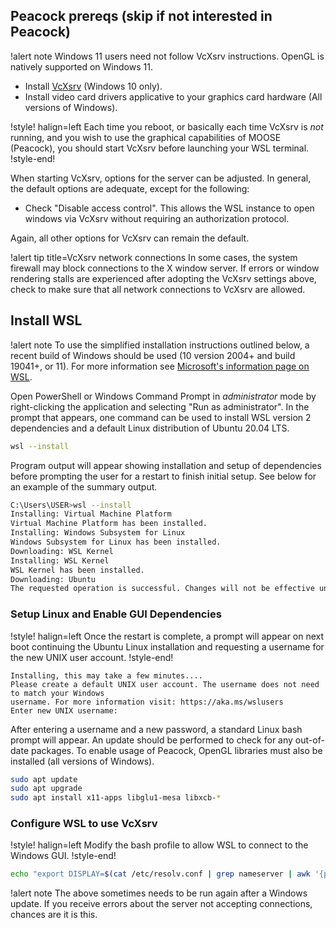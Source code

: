 ## Peacock prereqs (skip if not interested in Peacock)

!alert note
Windows 11 users need not follow VcXsrv instructions. OpenGL is natively supported on Windows 11.

- Install [VcXsrv](https://sourceforge.net/projects/vcxsrv/reviews/) (Windows 10 only).
- Install video card drivers applicative to your graphics card hardware (All versions of Windows).

!style! halign=left
Each time you reboot, or basically each time VcXsrv is *not* running, and you wish to use the
graphical capabilities of MOOSE (Peacock), you should start VcXsrv before launching your WSL
terminal.
!style-end!

When starting VcXsrv, options for the server can be adjusted. In general, the default options are
adequate, except for the following:

- Check "Disable access control". This allows the WSL instance to open windows via VcXsrv without
  requiring an authorization protocol.

Again, all other options for VcXsrv can remain the default.

!alert tip title=VcXsrv network connections
In some cases, the system firewall may block connections to the X window server. If errors or window
rendering stalls are experienced after adopting the VcXsrv settings above, check to make sure that
all network connections to VcXsrv are allowed.

## Install WSL

!alert note
To use the simplified installation instructions outlined below, a recent build of Windows should be
used (10 version 2004+ and build 19041+, or 11). For more information see
[Microsoft's information page on WSL](https://learn.microsoft.com/en-us/windows/wsl/install).

Open PowerShell or Windows Command Prompt in *administrator* mode by right-clicking the application
and selecting "Run as administrator". In the prompt that appears, one command can be used to install
WSL version 2 dependencies and a default Linux distribution of Ubuntu 20.04 LTS.

```bash
wsl --install
```

Program output will appear showing installation and setup of dependencies before prompting the user
for a restart to finish initial setup. See below for an example of the summary output.

```bash
C:\Users\USER>wsl --install
Installing: Virtual Machine Platform
Virtual Machine Platform has been installed.
Installing: Windows Subsystem for Linux
Windows Subsystem for Linux has been installed.
Downloading: WSL Kernel
Installing: WSL Kernel
WSL Kernel has been installed.
Downloading: Ubuntu
The requested operation is successful. Changes will not be effective until the system is rebooted.
```

### Setup Linux and Enable GUI Dependencies

!style! halign=left
Once the restart is complete, a prompt will appear on next boot continuing the Ubuntu Linux
installation and requesting a username for the new UNIX user account.
!style-end!

```
Installing, this may take a few minutes....
Please create a default UNIX user account. The username does not need to match your Windows
username. For more information visit: https://aka.ms/wslusers
Enter new UNIX username:
```

After entering a username and a new password, a standard Linux bash prompt will appear. An update
should be performed to check for any out-of-date packages. To enable usage of Peacock, OpenGL
libraries must also be installed (all versions of Windows).

```bash
sudo apt update
sudo apt upgrade
sudo apt install x11-apps libglu1-mesa libxcb-*
```

### Configure WSL to use VcXsrv

!style! halign=left
Modify the bash profile to allow WSL to connect to the Windows GUI.
!style-end!

```bash
echo "export DISPLAY=$(cat /etc/resolv.conf | grep nameserver | awk '{print $2}'):0.0" >> ~/.bashrc
```

!alert note
The above sometimes needs to be run again after a Windows update. If you receive errors about the
server not accepting connections, chances are it is this.
